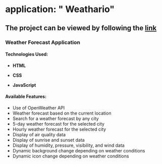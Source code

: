 # application: " Weathario"

## The project can be viewed by following the [link](https://weathario.khudorenko.com/)

### Weather Forecast Application

#### **Technologies Used:**

-  **HTML**

-  **CSS**

-  **JavaScript**


#### **Available Features:**

-   Use of OpenWeather API
-   Weather forecast based on the current location
-   Search for a weather forecast by any city
-   5-day weather forecast for the selected city
-   Hourly weather forecast for the selected city
-   Display of air quality data
-   Display of sunrise and sunset data
-   Display of humidity, pressure, visibility, and wind data
-   Dynamic background change depending on weather conditions
-   Dynamic icon change depending on weather conditions
